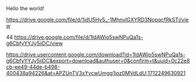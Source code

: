 Hello the world!

https://drive.google.com/file/d/1idU5Hv5_-1MhnvlGXYRD3NopqcfRkSTi/view

44 https://drive.google.com/file/d/1ldAWio5swNPuQa1s-g6CbfyYYJy5iiDC/view

https://drive.usercontent.google.com/download?id=1ldAWio5swNPuQa1s-g6CbfyYYJy5iiDC&export=download&authuser=0&confirm=t&uuid=0c22e8cb-ee49-44de-b498-400438a94226&at=APZUnTV3xYvcwUmgg1ioz0MVdLdU:1712249630921
